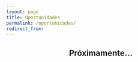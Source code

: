 ```yaml
---
layout: page
title: Oportunidades
permalink: /oportunidades/
redirect_from:
---
```

 
 
 
 
 
## <center> Próximamente... </center>


<a href="https://www.facebook.com/"><i class="fab fa-facebook-square"></i></a>















